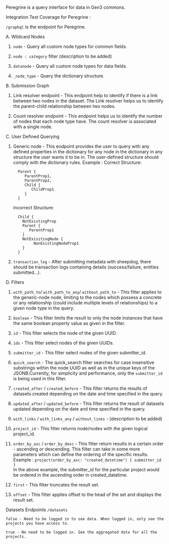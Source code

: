 Peregrine is a query interface for data in Gen3 commons.

Integration Test Coverage for Peregrine :

`/graphql` is the endpoint for Peregrine.

A. Wildcard Nodes 
    
1. `node` - Query all custom node types for common fields.

2. `node : category` filter (description to be added)

3. `datanode` - Query all custom node types for data fields.

4. `_node_type` - Query the dictionary structure.

B. Submission Graph
    
1. Link resolver endpoint - This endpoint help to identify if there is a link between two nodes in the dataset. The Link resolver helps us to identify the parent-child relationship between two nodes. 

2. Count resolver endpoint - This endpoint helps us to identify the number of nodes that each node type have. The count resolver is associated with a single node.

C. User Defined Querying
    
1. Generic node - This endpoint provides the user to query with any defined properties in the dictionary for any node in the dictionary in any structure the user wants it to be in. The    user-defined structure should comply with the dictionary rules. 
    Example : 
    Correct Structure:
    ```
      Parent {
         ParentProp1,
         ParentProp2,
         Child {
            ChildProp1
         }
      }
    ```
    Incorrect Structure:
    ```
      Child {
        NotExistingProp
        Parent {
           ParentProp1
        }
        NotExisitingNode {
             NonExistingNodeProp1
        }
      }   
    ```

2. `transaction_log` - After submitting metadata with sheepdog, there should be transaction logs containing details (success/failure, entities submitted...).

D. Filters
    
1. `with_path_to`/ `with_path_to_any`/ `without_path_to` - This filter applies to the generic-node node, limiting to the nodes which possess a concrete or any relationship (could include multiple levels of relationships) to a given node type in the query.

2. `boolean` - This filter limits the result to only the node instances that have the same boolean property value as given in the filter.

3. `id` - This filter selects the node of the given UUID.

4. `ids` - This filter select nodes of the given UUIDs.	

5. `submitter_id` - This filter select nodes of the given submitter_id.	

6. `quick_search` - The quick_search filter searches for case insensitive substrings within the node UUID as well as in the unique keys of the JSONB.Currently, for simplicity and performance, only the `submitter_id` is being used in this filter.

7. `created_after` / `created_before` - This filter returns the results of datasets created depending on the date and time specified in the query.	

8. `updated_after` / `updated_before` - This filter returns the result of datasets updated depending on the date and time specified in the query.	

9. `with_links` / `with_links_any` / `without_links` - 	(description to be added)

10. `project_id` - This filter returns node/nodes with the given logical project_id.

11. `order_by_asc` / `order_by_desc` - This filter return results in a certain order - ascending or descending. This filter can take in some more parameters which can define the ordering of     the specific results.
    Example :
        ```
        project(order_by_asc: "created_datetime") {
            submitter_id
        }   
        ```    
        In the above example, the submitter_id for the particular project would be ordered in the ascending order in created_datatime. 

12. `first` - This filter truncates the result set.

13. `offset` - This filter applies offset to the head of the set and displays the result set.

Datasets Endpoints `/datasets`
```
false - Need to be logged in to see data. When logged in, only see the projects you have access to.

true - No need to be logged in. See the aggregated data for all the projects.
```

